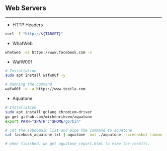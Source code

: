 ## Web Servers
----------------------------------------
- HTTP Headers
```bash
curl -I "http://${TARGET}"
```

- WhatWeb
```bash
whatweb -a3 https://www.facebook.com -v
```

- WafW00f
```bash
# Installation
sudo apt install wafw00f -y

# Running the command
wafw00f -v -a https://www.testla.com
```

- Aquatone
```bash
# Installation
sudo apt install golang chromium-driver
go get github.com/michenriksen/aquatone
export PATH="$PATH":"$HOME/go/bin"

# cat the subdomain list and pipe the command to aquatone
cat facebook_aquatone.txt | aquatone -out ./aquatone -screenshot-timeout 1000

# when finished, we get aquatone_report.html to view the results.
```
